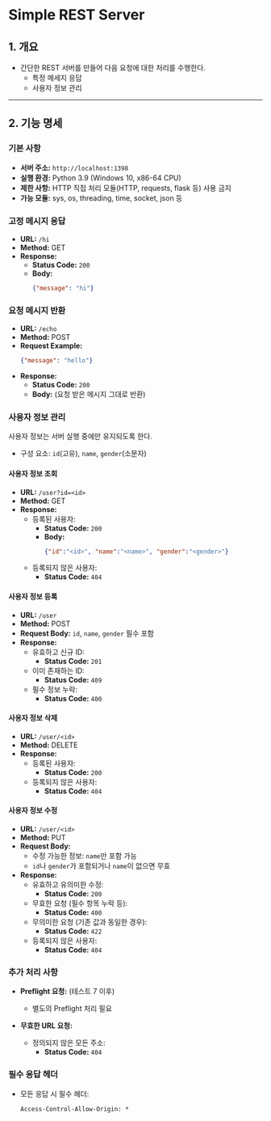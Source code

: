 # Simple REST Server

## **1. 개요**

- 간단한 REST 서버를 만들어 다음 요청에 대한 처리를 수행한다.
  - 특정 메세지 응답
  - 사용자 정보 관리

---

## **2. 기능 명세**

### 기본 사항

- **서버 주소:** `http://localhost:1398`
- **실행 환경:** Python 3.9 (Windows 10, x86-64 CPU)
- **제한 사항:** HTTP 직접 처리 모듈(HTTP, requests, flask 등) 사용 금지
- **가능 모듈:** sys, os, threading, time, socket, json 등

### 고정 메시지 응답

- **URL:** `/hi`
- **Method:** GET
- **Response:**
  - **Status Code:** `200`
  - **Body:**
    ```json
    {"message": "hi"}
    ```

### 요청 메시지 반환

- **URL:** `/echo`
- **Method:** POST
- **Request Example:**
  ```json
  {"message": "hello"}
  ```
- **Response:**
  - **Status Code:** `200`
  - **Body:** (요청 받은 메시지 그대로 반환)

### 사용자 정보 관리

사용자 정보는 서버 실행 중에만 유지되도록 한다.

- 구성 요소: `id`(고유), `name`, `gender`(소문자)

#### 사용자 정보 조회

- **URL:** `/user?id=<id>`
- **Method:** GET
- **Response:**
  - 등록된 사용자:
    - **Status Code:** `200`
    - **Body:**
      ```json
      {"id":"<id>", "name":"<name>", "gender":"<gender>"}
      ```
  - 등록되지 않은 사용자:
    - **Status Code:** `404`

#### 사용자 정보 등록

- **URL:** `/user`
- **Method:** POST
- **Request Body:** `id`, `name`, `gender` 필수 포함
- **Response:**
  - 유효하고 신규 ID:
    - **Status Code:** `201`
  - 이미 존재하는 ID:
    - **Status Code:** `409`
  - 필수 정보 누락:
    - **Status Code:** `400`

#### 사용자 정보 삭제

- **URL:** `/user/<id>`
- **Method:** DELETE
- **Response:**
  - 등록된 사용자:
    - **Status Code:** `200`
  - 등록되지 않은 사용자:
    - **Status Code:** `404`

#### 사용자 정보 수정

- **URL:** `/user/<id>`
- **Method:** PUT
- **Request Body:**
  - 수정 가능한 정보: `name`만 포함 가능
  - `id`나 `gender`가 포함되거나 `name`이 없으면 무효
- **Response:**
  - 유효하고 유의미한 수정:
    - **Status Code:** `200`
  - 무효한 요청 (필수 항목 누락 등):
    - **Status Code:** `400`
  - 무의미한 요청 (기존 값과 동일한 경우):
    - **Status Code:** `422`
  - 등록되지 않은 사용자:
    - **Status Code:** `404`

### 추가 처리 사항

- **Preflight 요청:** (테스트 7 이후)

  - 별도의 Preflight 처리 필요

- **무효한 URL 요청:**

  - 정의되지 않은 모든 주소:
    - **Status Code:** `404`

### 필수 응답 헤더

- 모든 응답 시 필수 헤더:
  ```
  Access-Control-Allow-Origin: *
  ```